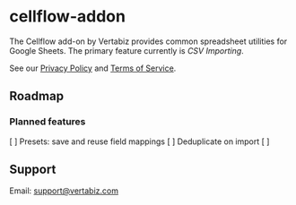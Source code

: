 # cellflow-addon

The Cellflow add-on by Vertabiz provides common spreadsheet utilities for
Google Sheets. The primary feature currently is *CSV Importing*.

See our [Privacy Policy](PRIVACY.md) and [Terms of Service](TERMS.md).

## Roadmap

### Planned features
[ ] Presets: save and reuse field mappings
[ ] Deduplicate on import
[ ] 

## Support

Email: support@vertabiz.com

